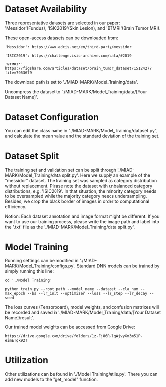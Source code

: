 # Dataset Availability

Three representative datasets are selected in our paper: 'Messidor'(Fundus), 'ISIC2019'(Skin Lesion), and 'BTMRI'(Brain Tumor MRI).

These open-access datasets can be downloaded from:

    'Messidor': https://www.adcis.net/en/third-party/messidor
    
    'ISIC2019': https://challenge.isic-archive.com/data/#2019
    
    'BTMRI': https://figshare.com/articles/dataset/brain_tumor_dataset/1512427?file=7953679

The download path is set to './MIAD-MARK/Model_Training/data'.

Uncompress the dataset to './MIAD-MARK/Model_Training/data/[Your Dataset Name]'.

# Dataset Configuration

You can edit the class name in "./MIAD-MARK/Model_Training/dataset.py", and calculate the mean value and the standard deviation of the training set.

# Dataset Split

The training set and validation set can be split through './MIAD-MARK/Model_Training/data split.py'.
Here we supply an example of the "messidor" dataset. The training set was sampled as category distribution without replacement.
Please note the dataset with unbalanced category distributions, e.g. 'ISIC2019'. In that situation, the minority category needs to be oversampled while the majority category needs undersampling.
Besides, we crop the black border of images in order to computational efficiency.

Notion: Each dataset annotation and image format might be different. If you want to use our training process, please write the image path and label into the '.txt' file as the './MIAD-MARK/Model_Training/data split.py'.

# Model Training

Running settings can be modified in './MIAD-MARK/Model_Training/configs.py'. Standard DNN models can be trained by simply running this line:

    cd './Model Training'
    
    python train.py --root_path --model_name --dataset --cla_num --max_epoch --bs --lr_init --optimizer --loss --lr_step --lr_decay --seed

The loss curves (Tensorboard), model weights, and confusion matrixes will be recorded and saved in './MIAD-MARK/Model_Training/data/[Your Dataset Name]/result'. 

Our trained model weights can be accessed from Google Drive:

    https://drive.google.com/drive/folders/1z-Fj86R-lqAjvyXm3m51P-eimETqk92T
    
    

# Utilization

Other utilizations can be found in './Model Training/utils.py'. There you can add new models to the "get_model" function.
